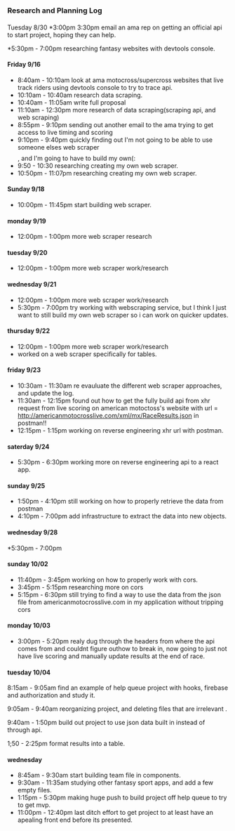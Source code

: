 ### Research and Planning Log
####
Tuesday 8/30
*3:00pm 3:30pm email an ama rep on getting an official api to start project, hoping they can help.

*5:30pm - 7:00pm researching fantasy websites with devtools console.
#### Friday 9/16
* 8:40am - 10:10am look at ama motocross/supercross websites that live track riders using devtools console to try to trace api.
*  10:10am - 10:40am research data scraping.
* 10:40am - 11:05am write full proposal 
* 11:10am - 12:30pm more research of data scraping(scraping api, and web scraping) 
* 8:55pm - 9:10pm sending out another email to the ama trying to get access to live timing and scoring 
* 9:10pm - 9:40pm quickly finding out I'm not going to be able to use someone elses web scraper $$$$, and I'm going to have to build my own(:
* 9:50 - 10:30 researching creating my own web scraper.
* 10:50pm - 11:07pm  researching creating my own web scraper.

#### Sunday 9/18
* 10:00pm - 11:45pm start building web scraper.

#### monday 9/19
* 12:00pm - 1:00pm more web scraper research

#### tuesday 9/20
* 12:00pm - 1:00pm more web scraper work/research

#### wednesday 9/21
* 12:00pm - 1:00pm more web scraper work/research
* 5:30pm - 7:00pm try working with  webscraping service, but I think I just want to still build my own web scraper so i can work on quicker updates.
#### thursday 9/22
* 12:00pm - 1:00pm more web scraper work/research
* worked on a web scraper specifically for tables.

#### friday 9/23

* 10:30am - 11:30am re evauluate the different web scraper approaches, and update the log.
* 11:30am - 12:15pm found out how to get the fully build api from xhr request from live scoring on american motoctoss's website with url = http://americanmotocrosslive.com/xml/mx/RaceResults.json in postman!!
* 12:15pm - 1:15pm working on reverse engineering xhr url with postman.

#### saterday 9/24

* 5:30pm - 6:30pm working more on reverse engineering api to a react app.

#### sunday 9/25

* 1:50pm - 4:10pm still working on how to properly retrieve the data from postman
* 4:10pm - 7:00pm add infrastructure to extract the data into new objects.

#### wednesday 9/28
*5:30pm - 7:00pm

#### sunday 10/02
* 11:40pm - 3:45pm working on how to properly work with cors.
* 3:45pm - 5:15pm researching more on cors
* 5:15pm - 6:30pm still trying to find a way to use the data from the json file from americanmotocrosslive.com in my application without tripping cors

#### monday 10/03
* 3:00pm - 5:20pm realy dug through the headers from where the api comes from and couldnt figure outhow to break in, now going to just not have live scoring and manually update results at the end of race.

#### tuesday 10/04
8:15am - 9:05am find an example of help queue project with hooks, firebase and authorization and study it.

9:05am - 9:40am reorganizing project, and deleting files that are irrelevant .

9:40am - 1:50pm build out project to use json data built in instead of through api.

1;50 - 2:25pm format results into a table.

#### wednesday  
* 8:45am - 9:30am start building team file in components.
* 9:30am - 11:35am studying other fantasy sport apps, and add a few empty files.
* 1:15pm - 5:30pm making huge push to build project off help queue to try to get mvp.
* 11:00pm - 12:40pm last ditch effort to get project to at least have an apealing front end before its presented.

